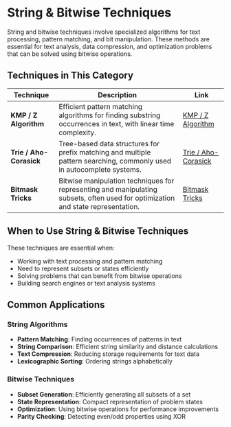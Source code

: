 # String & Bitwise Techniques

String and bitwise techniques involve specialized algorithms for text processing, pattern matching, and bit manipulation. These methods are essential for text analysis, data compression, and optimization problems that can be solved using bitwise operations.

## Techniques in This Category

| Technique | Description | Link |
|-----------|-------------|------|
| **KMP / Z Algorithm** | Efficient pattern matching algorithms for finding substring occurrences in text, with linear time complexity. | [KMP / Z Algorithm](kmp-z-algorithm.md) |
| **Trie / Aho-Corasick** | Tree-based data structures for prefix matching and multiple pattern searching, commonly used in autocomplete systems. | [Trie / Aho-Corasick](trie-aho-corasick.md) |
| **Bitmask Tricks** | Bitwise manipulation techniques for representing and manipulating subsets, often used for optimization and state representation. | [Bitmask Tricks](bitmask-tricks.md) |

## When to Use String & Bitwise Techniques

These techniques are essential when:
- Working with text processing and pattern matching
- Need to represent subsets or states efficiently
- Solving problems that can benefit from bitwise operations
- Building search engines or text analysis systems

## Common Applications

### String Algorithms
- **Pattern Matching**: Finding occurrences of patterns in text
- **String Comparison**: Efficient string similarity and distance calculations
- **Text Compression**: Reducing storage requirements for text data
- **Lexicographic Sorting**: Ordering strings alphabetically

### Bitwise Techniques
- **Subset Generation**: Efficiently generating all subsets of a set
- **State Representation**: Compact representation of problem states
- **Optimization**: Using bitwise operations for performance improvements
- **Parity Checking**: Detecting even/odd properties using XOR
